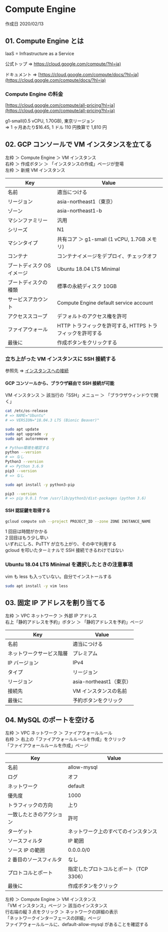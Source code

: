 # Compute Engine

作成日 2020/02/13

## 01. Compute Engine とは

IaaS = Infrastructure as a Service

公式トップ => [https://cloud.google.com/compute/?hl=ja)](https://cloud.google.com/compute/?hl=ja)

ドキュメント => [https://cloud.google.com/compute/docs/?hl=ja](https://cloud.google.com/compute/docs/?hl=ja)

### Compute Engine の料金

[https://cloud.google.com/compute/all-pricing?hl=ja](https://cloud.google.com/compute/all-pricing?hl=ja)

g1-small(0.5 vCPU, 1.70GB), 東京リージョン\
=> 1 ヶ月あたり\$16.45, 1 ドル 110 円換算で 1,810 円

## 02. GCP コンソールで VM インスタンスを立てる

左枠 ＞ Compute Engine ＞ VM インスタンス\
右枠 ＞ 作成ボタン ＞ 「インスタンスの作成」ページが登場\
左枠 ＞ 新規 VM インスタンス

| Key                        | Value                                                     |
| -------------------------- | --------------------------------------------------------- |
| 名前                       | 適当につける                                              |
| リージョン                 | asia-northeast1（東京）                                   |
| ゾーン                     | asia-northeast1-b                                         |
| マシンファミリー           | 汎用                                                      |
| シリーズ                   | N1 　                                                     |
| マシンタイプ               | 共有コア ＞ g1-small (1 vCPU, 1.7GB メモリ)               |
| コンテナ                   | コンテナイメージをデプロイ、チェックオフ                  |
| ブートディスク OS イメージ | Ubuntu 18.04 LTS Minimal                                  |
| ブートディスクの種類       | 標準の永続ディスク 10GB                                   |
| サービスアカウント         | Compute Engine default service account                    |
| アクセススコープ           | デフォルトのアクセス権を許可                              |
| ファイアウォール           | HTTP トラフィックを許可する, HTTPS トラフィックを許可する |
| 最後に                     | 作成ボタンをクリックする                                  |

### 立ち上がった VM インスタンスに SSH 接続する

参照先 => [インスタンスへの接続](https://cloud.google.com/compute/docs/instances/connecting-to-instance)

#### GCP コンソールから、ブラウザ経由で SSH 接続が可能

VM インスタンス ＞ 該当行の「SSH」メニュー ＞ 「ブラウザウィンドウで開く」

```bash
cat /etc/os-release
# => NAME="Ubuntu"
# => VERSION="18.04.3 LTS (Bionic Beaver)"

sudo apt update
sudo apt upgrade -y
sudo apt autoremove -y

# Python環境を確認する
python --version
# => なし
Python3 --version
# => Python 3.6.9
pip3 --version
# => なし

sudo apt install -y python3-pip

pip3 --version
# => pip 9.0.1 from /usr/lib/python3/dist-packages (python 3.6)
```

#### SSH 認証鍵を取得する

```bash
gcloud compute ssh --project PROJECT_ID --zone ZONE INSTANCE_NAME
```

1 回目は時間がかかる\
2 回目はもう少し早い\
いずれにしろ、PuTTY が立ち上がり、その中で利用する\
gcloud を叩いたターミナルで SSH 接続できるわけではない

### Ubuntu 18.04 LTS Minimal を選択したときの注意事項

vim も less も入っていない。自分でインストールする

```bash
sudo apt install -y vim less
```

## 03. 固定 IP アドレスを割り当てる

左枠 ＞ VPC ネットワーク ＞ 外部 IP アドレス\
右上「静的アドレスを予約」ボタン ＞ 「静的アドレスを予約」ページ

| Key                      | Value                   |
| ------------------------ | ----------------------- |
| 名前                     | 適当につける            |
| ネットワークサービス階層 | プレミアム              |
| IP バージョン            | IPv4                    |
| タイプ                   | リージョン              |
| リージョン               | asia-northeast1（東京） |
| 接続先                   | VM インスタンスの名前   |
| 最後に                   | 予約ボタンをクリック    |

## 04. MySQL のポートを空ける

左枠 ＞ VPC ネットワーク ＞ ファイアウォールルール\
右枠 ＞ 右上の「ファイアウォールルールを作成」をクリック\
「ファイアウォールルールを作成」ページ

| Key                      | Value                                  |
| ------------------------ | -------------------------------------- |
| 名前                     | allow-mysql                            |
| ログ                     | オフ                                   |
| ネットワーク             | default                                |
| 優先度                   | 1000                                   |
| トラフィックの方向       | 上り                                   |
| 一致したときのアクション | 許可                                   |
| ターゲット               | ネットワーク上のすべてのインスタンス   |
| ソースフィルタ           | IP 範囲                                |
| ソース IP の範囲         | 0.0.0.0/0                              |
| 2 番目のソースフィルタ   | なし                                   |
| プロトコルとポート       | 指定したプロトコルとポート（TCP 3306） |
| 最後に                   | 作成ボタンをクリック                   |

左枠 ＞ Compute Engine ＞ VM インスタンス\
「VM インスタンス」ページ ＞ 該当のインスタンス\
行右端の縦 3 点をクリック ＞ ネットワークの詳細の表示\
「ネットワークインターフェースの詳細」ページ\
ファイアウォールルールに、default-allow-mysql があることを確認する
